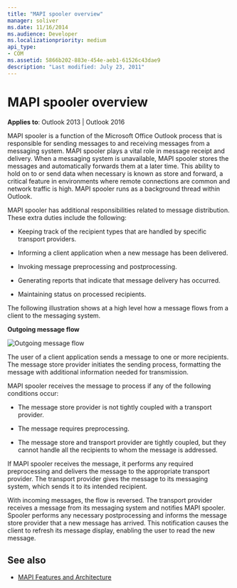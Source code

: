 ```yaml
---
title: "MAPI spooler overview"
manager: soliver
ms.date: 11/16/2014
ms.audience: Developer
ms.localizationpriority: medium
api_type:
- COM
ms.assetid: 5866b202-883e-454e-aeb1-61526c43dae9
description: "Last modified: July 23, 2011"
---
```


# MAPI spooler overview
  
**Applies to**: Outlook 2013 | Outlook 2016 
  
MAPI spooler is a function of the Microsoft Office Outlook process that is responsible for sending messages to and receiving messages from a messaging system. MAPI spooler plays a vital role in message receipt and delivery. When a messaging system is unavailable, MAPI spooler stores the messages and automatically forwards them at a later time. This ability to hold on to or send data when necessary is known as store and forward, a critical feature in environments where remote connections are common and network traffic is high. MAPI spooler runs as a background thread within Outlook.
  
MAPI spooler has additional responsibilities related to message distribution. These extra duties include the following:
  
- Keeping track of the recipient types that are handled by specific transport providers.
    
- Informing a client application when a new message has been delivered.
    
- Invoking message preprocessing and postprocessing.
    
- Generating reports that indicate that message delivery has occurred.
    
- Maintaining status on processed recipients.
    
The following illustration shows at a high level how a message flows from a client to the messaging system.
  
**Outgoing message flow**
  
![Outgoing message flow](media/amapi_46.gif "Outgoing message flow")
  
The user of a client application sends a message to one or more recipients. The message store provider initiates the sending process, formatting the message with additional information needed for transmission.
  
MAPI spooler receives the message to process if any of the following conditions occur:
  
- The message store provider is not tightly coupled with a transport provider.
    
- The message requires preprocessing.
    
- The message store and transport provider are tightly coupled, but they cannot handle all the recipients to whom the message is addressed.
    
If MAPI spooler receives the message, it performs any required preprocessing and delivers the message to the appropriate transport provider. The transport provider gives the message to its messaging system, which sends it to its intended recipient.
  
With incoming messages, the flow is reversed. The transport provider receives a message from its messaging system and notifies MAPI spooler. Spooler performs any necessary postprocessing and informs the message store provider that a new message has arrived. This notification causes the client to refresh its message display, enabling the user to read the new message.
  
## See also

- [MAPI Features and Architecture](mapi-features-and-architecture.md)

